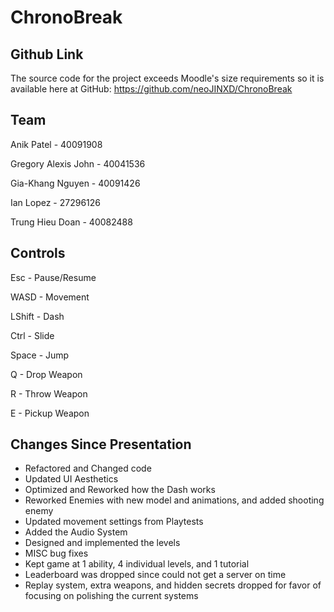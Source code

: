 # ChronoBreak

## Github Link

The source code for the project exceeds Moodle's size requirements so it is available here at GitHub:
https://github.com/neoJINXD/ChronoBreak

## Team

Anik Patel - 40091908

Gregory Alexis John - 40041536

Gia-Khang Nguyen - 40091426

Ian Lopez - 27296126

Trung Hieu Doan - 40082488

## Controls

Esc - Pause/Resume

WASD - Movement

LShift - Dash

Ctrl - Slide

Space - Jump

Q - Drop Weapon

R - Throw Weapon

E - Pickup Weapon

## Changes Since Presentation

- Refactored and Changed code
- Updated UI Aesthetics
- Optimized and Reworked how the Dash works
- Reworked Enemies with new model and animations, and added shooting enemy
- Updated movement settings from Playtests
- Added the Audio System
- Designed and implemented the levels
- MISC bug fixes
- Kept game at 1 ability, 4 individual levels, and 1 tutorial
- Leaderboard was dropped since could not get a server on time
- Replay system, extra weapons, and hidden secrets dropped for favor of focusing on polishing the current systems
